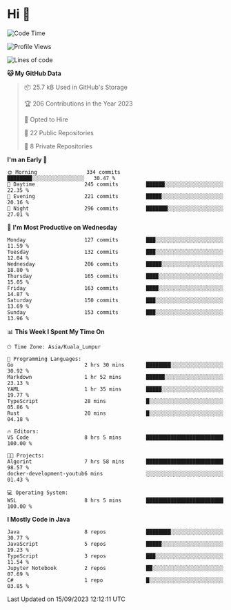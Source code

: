 <h1>Hi 👋</h1>

<!--START_SECTION:waka-->
![Code Time](http://img.shields.io/badge/Code%20Time-381%20hrs%201%20min-blue)

![Profile Views](http://img.shields.io/badge/Profile%20Views-0-blue)

![Lines of code](https://img.shields.io/badge/From%20Hello%20World%20I%27ve%20Written-1.1%20million%20lines%20of%20code-blue)

**🐱 My GitHub Data** 

> 📦 25.7 kB Used in GitHub's Storage 
 > 
> 🏆 206 Contributions in the Year 2023
 > 
> 💼 Opted to Hire
 > 
> 📜 22 Public Repositories 
 > 
> 🔑 8 Private Repositories 
 > 
**I'm an Early 🐤** 

```text
🌞 Morning                334 commits         ████████░░░░░░░░░░░░░░░░░   30.47 % 
🌆 Daytime                245 commits         ██████░░░░░░░░░░░░░░░░░░░   22.35 % 
🌃 Evening                221 commits         █████░░░░░░░░░░░░░░░░░░░░   20.16 % 
🌙 Night                  296 commits         ███████░░░░░░░░░░░░░░░░░░   27.01 % 
```
📅 **I'm Most Productive on Wednesday** 

```text
Monday                   127 commits         ███░░░░░░░░░░░░░░░░░░░░░░   11.59 % 
Tuesday                  132 commits         ███░░░░░░░░░░░░░░░░░░░░░░   12.04 % 
Wednesday                206 commits         █████░░░░░░░░░░░░░░░░░░░░   18.80 % 
Thursday                 165 commits         ████░░░░░░░░░░░░░░░░░░░░░   15.05 % 
Friday                   163 commits         ████░░░░░░░░░░░░░░░░░░░░░   14.87 % 
Saturday                 150 commits         ███░░░░░░░░░░░░░░░░░░░░░░   13.69 % 
Sunday                   153 commits         ███░░░░░░░░░░░░░░░░░░░░░░   13.96 % 
```


📊 **This Week I Spent My Time On** 

```text
🕑︎ Time Zone: Asia/Kuala_Lumpur

💬 Programming Languages: 
Go                       2 hrs 30 mins       ████████░░░░░░░░░░░░░░░░░   30.92 % 
Markdown                 1 hr 52 mins        ██████░░░░░░░░░░░░░░░░░░░   23.13 % 
YAML                     1 hr 35 mins        █████░░░░░░░░░░░░░░░░░░░░   19.77 % 
TypeScript               28 mins             █░░░░░░░░░░░░░░░░░░░░░░░░   05.86 % 
Rust                     20 mins             █░░░░░░░░░░░░░░░░░░░░░░░░   04.18 % 

🔥 Editors: 
VS Code                  8 hrs 5 mins        █████████████████████████   100.00 % 

🐱‍💻 Projects: 
Algorint                 7 hrs 58 mins       █████████████████████████   98.57 % 
docker-development-youtub6 mins              ░░░░░░░░░░░░░░░░░░░░░░░░░   01.43 % 

💻 Operating System: 
WSL                      8 hrs 5 mins        █████████████████████████   100.00 % 
```

**I Mostly Code in Java** 

```text
Java                     8 repos             ████████░░░░░░░░░░░░░░░░░   30.77 % 
JavaScript               5 repos             █████░░░░░░░░░░░░░░░░░░░░   19.23 % 
TypeScript               3 repos             ███░░░░░░░░░░░░░░░░░░░░░░   11.54 % 
Jupyter Notebook         2 repos             ██░░░░░░░░░░░░░░░░░░░░░░░   07.69 % 
C#                       1 repo              █░░░░░░░░░░░░░░░░░░░░░░░░   03.85 % 
```




 Last Updated on 15/09/2023 12:12:11 UTC
<!--END_SECTION:waka-->
